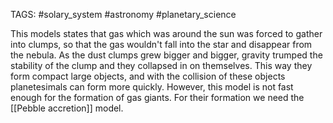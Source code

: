 TAGS: #solary_system #astronomy #planetary_science 

This models states that gas which was around the sun was forced to gather into clumps, so that the gas wouldn't fall into the star and disappear from the nebula. 
As the dust clumps grew bigger and bigger, gravity trumped the stability of the clump and they collapsed in on themselves. This way they form compact large objects, and with the collision of these objects planetesimals can form more quickly. However, this model is not fast enough for the formation of gas giants. For their formation we need the [[Pebble accretion]] model. 